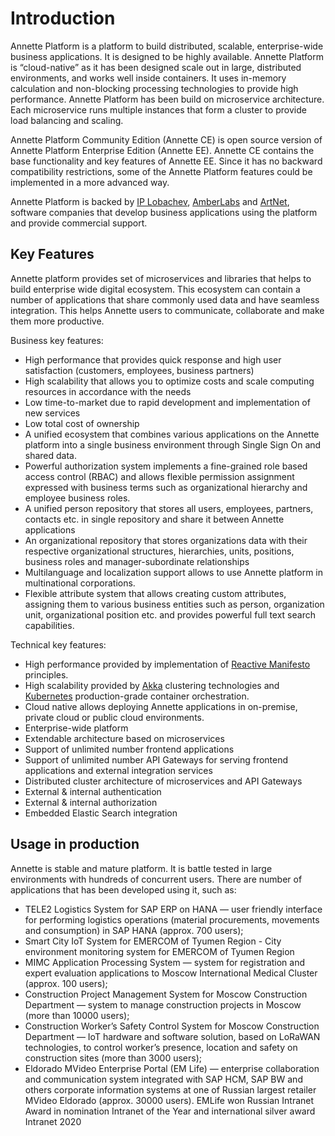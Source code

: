 

# Introduction

Annette Platform is a platform to build distributed, scalable, enterprise-wide business applications. It is designed to be highly available. 
Annette Platform is “cloud-native” as it has been designed scale out in large, distributed environments,
and works well inside containers. It uses in-memory calculation and non-blocking processing 
technologies to provide high performance. Annette Platform has been build on microservice architecture. 
Each microservice runs multiple instances that form a cluster to provide load balancing and scaling.

Annette Platform Community Edition (Annette CE) is open source version of Annette Platform Enterprise Edition 
(Annette EE). Annette CE contains the base functionality and key features of Annette EE. Since it has no 
backward compatibility restrictions, some of the Annette Platform features could be implemented in a more 
advanced way. 

Annette Platform is backed by [IP Lobachev](https://lobachev.biz/), [AmberLabs](https://amberlabs.ru/) and
[ArtNet](https://artnet.tech/), software companies that develop business applications using the platform 
and provide commercial support.

## Key Features

Annette platform provides set of microservices and libraries that helps to build enterprise wide digital ecosystem.
This ecosystem can contain a number of applications that share commonly used data and have seamless integration. 
This helps Annette users to communicate, collaborate and make them more productive. 

Business key features:

* High performance that provides quick response and high user satisfaction (customers, employees, business partners)
* High scalability that allows you to optimize costs and scale computing resources in accordance with the needs
* Low time-to-market due to rapid development and implementation of new services
* Low total cost of ownership
* A unified ecosystem that combines various applications on the Annette platform into a single business environment 
  through Single Sign On and shared data.
* Powerful authorization system implements a fine-grained role based access control (RBAC) and allows flexible permission
  assignment expressed with business terms such as organizational hierarchy and employee business roles.
* A unified person repository that stores all users, employees, partners, contacts etc. in single repository and share 
  it between Annette applications
* An organizational repository that stores organizations data with their respective organizational structures, hierarchies, 
  units, positions, business roles and manager-subordinate relationships     
* Multilanguage and localization support allows to use Annette platform in multinational corporations.  
* Flexible attribute system that allows creating custom attributes, assigning them to various business entities such as person, 
  organization unit, organizational position etc. and provides powerful full text search capabilities.  


Technical key features:

* High performance provided by implementation of [Reactive Manifesto](https://www.reactivemanifesto.org/) principles.
* High scalability provided by [Akka](https://akka.io/) clustering technologies and [Kubernetes](https://kubernetes.io/) 
  production-grade container orchestration.  
* Cloud native allows deploying Annette applications in on-premise, private cloud or public cloud environments. 
* Enterprise-wide platform
* Extendable architecture based on microservices
* Support of unlimited number frontend applications
* Support of unlimited number API Gateways for serving frontend applications and external integration services
* Distributed cluster architecture of microservices and API Gateways
* External & internal authentication
* External & internal authorization
* Embedded Elastic Search integration


## Usage in production

Annette is stable and mature platform. It is battle tested in large environments with hundreds of concurrent users. 
There are number of applications that has been developed using it, such as:
* TELE2 Logistics System for SAP ERP on HANA — user friendly interface for performing logistics operations (material 
  procurements, movements and consumption) in SAP HANA (approx. 700 users);
* Smart City IoT System for EMERCOM of Tyumen Region  - City environment monitoring system for EMERCOM of Tyumen Region
* MIMC Application Processing System — system for registration and expert evaluation applications to Moscow International 
  Medical Cluster (approx. 100 users);
* Construction Project Management System for Moscow Construction Department — system to manage construction projects in 
  Moscow (more than 10000 users);
* Construction Worker’s Safety Control System for Moscow Construction Department — IoT hardware and software solution, 
  based on LoRaWAN technologies, to control worker’s presence, location and safety on construction sites 
  (more than 3000 users);
* Eldorado MVideo Enterprise Portal (EM Life) — enterprise collaboration and communication system integrated with 
  SAP HCM, SAP BW and others corporate information systems at one of Russian largest retailer MVideo Eldorado 
  (approx. 30000 users). EMLife won Russian Intranet Award in nomination Intranet of the Year and international silver 
  award Intranet 2020     

